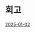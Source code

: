 # 회고

[2025-01-02](https://github.com/woosukYoon/softeer/commit/a9852eea9135ebfb356b643b0d26eca9ebf06962)
